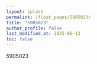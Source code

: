 ```yaml
---
layout: splash
permalink: /float_pages/5905023/
title: "5905023"
author_profile: false
last_modified_at: 2025-06-13
toc: false
---
```

 
5905023
